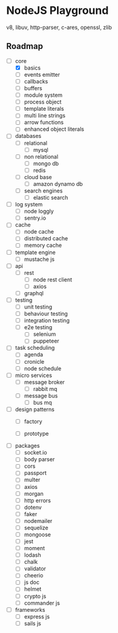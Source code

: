 # NodeJS Playground
v8, libuv, http-parser, c-ares, openssl, zlib


## Roadmap
- [ ] core
    - [x] basics
    - [ ] events emitter
    - [ ] callbacks
    - [ ] buffers
    - [ ] module system
    - [ ] process object
    - [ ] template literals
    - [ ] multi line strings
    - [ ] arrow functions
    - [ ] enhanced object literals
- [ ] databases
    - [ ] relational
        - [ ] mysql
    - [ ] non relational
        - [ ] mongo db
        - [ ] redis
    - [ ] cloud base
        - [ ] amazon dynamo db
    - [ ] search engines
        - [ ] elastic search
- [ ] log system
    - [ ] node loggly
    - [ ] sentry.io
- [ ] cache
    - [ ] node cache
    - [ ] distributed cache
    - [ ] memory cache
- [ ] template engine
    - [ ] mustache js
- [ ] api
    - [ ] rest
        - [ ] node rest client
        - [ ] axios
    - [ ] graphql
- [ ] testing
    - [ ] unit testing
    - [ ] behaviour testing
    - [ ] integration testing
    - [ ] e2e testing
        - [ ] selenium
        - [ ] puppeteer
- [ ] task scheduling
    - [ ] agenda
    - [ ] cronicle
    - [ ] node schedule

- [ ] micro services
    - [ ] message broker
        - [ ] rabbit mq
    - [ ] message bus
        - [ ] bus mq
- [ ] design patterns
    - [ ] factory

    - [ ] prototype
- [ ] packages
    - [ ] socket.io
    - [ ] body parser
    - [ ] cors
    - [ ] passport
    - [ ] multer
    - [ ] axios
    - [ ] morgan
    - [ ] http errors
    - [ ] dotenv
    - [ ] faker
    - [ ] nodemailer
    - [ ] sequelize
    - [ ] mongoose
    - [ ] jest
    - [ ] moment
    - [ ] lodash
    - [ ] chalk
    - [ ] validator
    - [ ] cheerio
    - [ ] js doc
    - [ ] helmet
    - [ ] crypto js
    - [ ] commander js
- [ ] frameworks
    - [ ] express js
    - [ ] sails js